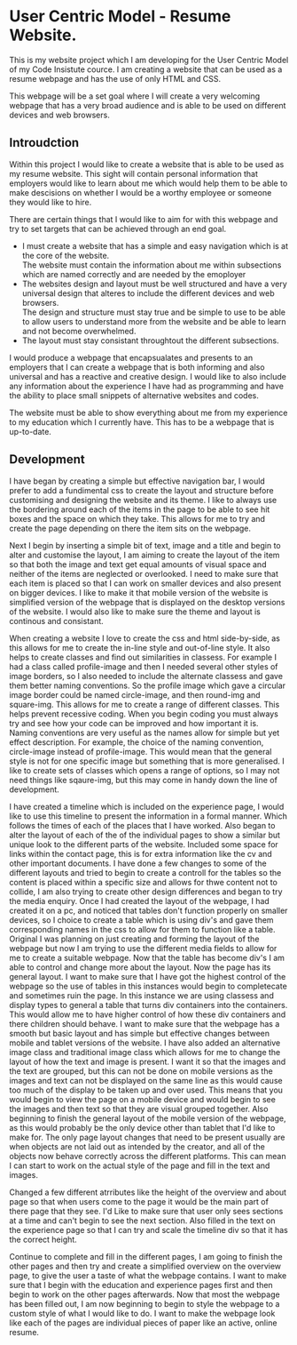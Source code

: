 <h1>User Centric Model - Resume Website.</h1>
This is my website project which I am developing for the User Centric Model of my Code Insistute cource. I am creating a website that can be used as a resume webpage and has the use of only HTML and CSS.

This webpage will be a set goal where I will create a very welcoming webpage that has a very broad audience and is able to be used on different devices and web browsers.
<h2>Introudction</h2>
Within this project I would like to create a website that is able to be used as my resume website. This sight will contain personal information that employers would like to learn about me which would help them to be able to make descisions on whether I would be a worthy employee or someone they would like to hire.

There are certain things that I would like to aim for with this webpage and try to set targets that can be achieved through an end goal.
<ul>
    <li>
        I must create a website that has a simple and easy navigation which is at the core of the website.
    </li>
        The website must contain the information about me within subsections which are named correctly and are needed by the emoployer
    <li>
        The websites design and layout must be well structured and have a very universal design that alteres to include the different devices and web browsers.
    </li>
        The design and structure must stay true and be simple to use to be able to allow users to understand more from the website and be able to learn and not become overwhelmed.
    <li>
        The layout must stay consistant throughtout the different subsections.
    </li>
</ul>

I would produce a webpage that encapsualates and presents to an employers that I can create a webpage that is both informing and also universal and has a reactive and creative design.
I would like to also include any information about the experience I have had as programming and have the ability to place small snippets of alternative websites and codes.

The website must be able to show everything about me from my experience to my education which I currently have. This has to be a webpage that is up-to-date.

<h2>Development</h2>
I have began by creating a simple but effective navigation bar, I would prefer to add a fundimental css to create the layout and structure before customising and designing the website and its theme.
I like to always use the bordering around each of the items in the page to be able to see hit boxes and the space on which they take. This allows for me to try and create the page depending on there the item sits on the webpage.

Next I begin by inserting a simple bit of text, image and a title and begin to alter and customise the layout, I am aiming to create the layout of the item so that both the image and text get equal amounts of visual space and neither of the items are neglected or overlooked.
I need to make sure that each item is placed so that I can work on smaller devices and also present on bigger devices. I like to make it that mobile version of the website is simplified version of the webpage that is displayed on the desktop versions of the website.
I would also like to make sure the theme and layout is continous and consistant.

When creating a website I love to create the css and html side-by-side, as this allows for me to create the in-line style and out-of-line style. It also helps to create classes and find out similarities in classess.
For example I had a class called profile-image and then I needed several other styles of image borders, so I also needed to include the alternate classess and gave them better naming conventions.
So the profile image which gave a circular image border could be named circle-image, and then round-img and square-img. This allows for me to create a range of different classes. This helps prevent recessive coding.
When you begin coding you must always try and see how your code can be improved and how important it is. Naming conventions are very useful as the names allow for simple but yet effect description.
For example, the choice of the naming convention, circle-image instead of profile-image. This would mean that the general style is not for one specific image but something that is more generalised.
I like to create sets of classes which opens a range of options, so I may not need things like sqaure-img, but this may come in handy down the line of development.

I have created a timeline which is included on the experience page, I would like to use this timeline to present the information in a formal manner. Which follows the times of each of the places that I have worked.
Also began to alter the layout of each of the of the individual pages to show a similar but unique look to the different parts of the website.
Included some space for links within the contact page, this is for extra information like the cv and other important documents.
I have done a few changes to some of the different layouts and tried to begin to create a controll for the tables so the content is placed within a specific size and allows for thwe content not to collide, I am also trying to create other design differences and began to try the media enquiry.
Once I had created the layout of the webpage, I had created it on a pc, and noticed that tables don't function properly on smaller devices, so I choice to create a table which is using div's and gave them corresponding names in the css to allow for them to function like a table.
Original I was planning on just creating and forming the layout of the webpage but now I am trying to use the different media fields to allow for me to create a suitable webpage. Now that the table has become div's I am able to control and change more about the layout.
Now the page has its general layout. I want to make sure that I have got the highest control of the webpage so the use of tables in this instances would begin to completecate and sometimes ruin the page. In this instance we are using classess and display types to general a table that turns div containers into the containers.
This would allow me to have higher control of how these div containers and there children should behave. I want to make sure that the webpage has a smooth but basic layout and has simple but effective changes between mobile and tablet versions of the website.
I have also added an alternative image class and traditional image class which allows for me to change the layout of how the text and image is present. I want it so that the images and the text are grouped, but this can not be done on mobile versions as the images and text can not be displayed on the same line as this would cause too much of the display to be taken up and over used.
This means that you would begin to view the page on a mobile device and would begin to see the images and then text so that they are visual grouped together.
Also beginning to finish the general layout of the mobile version of the webpage, as this would probably be the only device other than tablet that I'd like to make for. The only page layout changes that need to be present usually are when objects are not laid out as intended by the creator, and all of the objects now behave correctly across the different platforms.
This can mean I can start to work on the actual style of the page and fill in the text and images.

Changed a few different atrributes like the height of the overview and about page so that when users come to the page it would be the main part of there page that they see. I'd Like to make sure that user only sees sections at a time and can't begin to see the next section.
Also filled in the text on the experience page so that I can try and scale the timeline div so that it has the correct height.

Continue to complete and fill in the different pages, I am going to finish the other pages and then try and create a simplified overview on the overview page, to give the user a taste of what the webpage contains.
I want to make sure that I begin with the education and experience pages first and then begin to work on the other pages afterwards. Now that most the webpage has been filled out, I am now beginning to begin to style the webpage to a custom style of what I would like to do.
I want to make the webpage look like each of the pages are individual pieces of paper like an active, online resume.